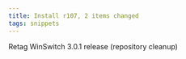 ```yaml
---
title: Install r107, 2 items changed
tags: snippets
---
```


Retag WinSwitch 3.0.1 release (repository cleanup)
